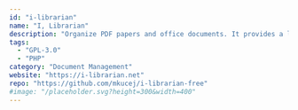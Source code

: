 ```yaml
---
id: "i-librarian"
name: "I, Librarian"
description: "Organize PDF papers and office documents. It provides a lot of extra features for students and research groups both in industry and academia."
tags:
  - "GPL-3.0"
  - "PHP"
category: "Document Management"
website: "https://i-librarian.net"
repo: "https://github.com/mkucej/i-librarian-free"
#image: "/placeholder.svg?height=300&width=400"
---
```


